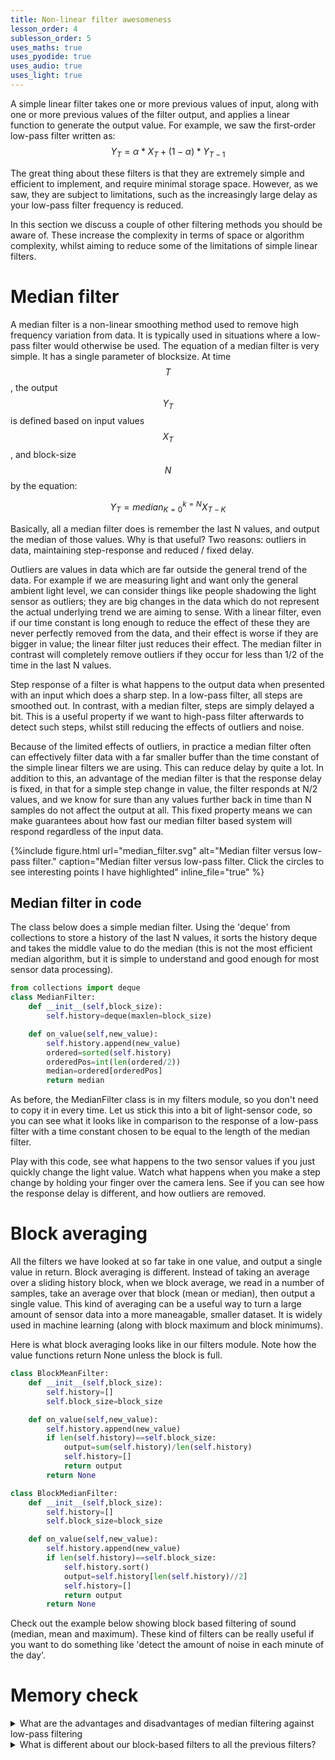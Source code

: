 ```yaml
---
title: Non-linear filter awesomeness
lesson_order: 4
sublesson_order: 5
uses_maths: true
uses_pyodide: true
uses_audio: true
uses_light: true
---
```

A simple linear filter takes one or more previous values of input, along with one or more previous values of the filter output, and applies a linear function to generate the output value. For example, we saw the first-order low-pass filter written as:
$$
Y_T =  \alpha * X_T + (1-\alpha)* Y_{T-1}
$$

The great thing about these filters is that they are extremely simple and efficient to implement, and require minimal storage space. However, as we saw, they are subject to limitations, such as the increasingly large delay as your low-pass filter frequency is reduced.

In this section we discuss a couple of other filtering methods you should be aware of. These increase the complexity in terms of space or algorithm complexity, whilst aiming to reduce some of the limitations of simple linear filters.

# Median filter

A median filter is a non-linear smoothing method used to remove high frequency variation from data. It is typically used in situations where a low-pass filter would otherwise be used. The equation of a median filter is very simple. It has a single parameter of blocksize. At time $$T$$, the output $$Y_T$$ is defined based on input values $$X_T$$, and block-size $$N$$ by the equation:

$$
Y_T = median_{K=0}^{k=N}X_{T-K}
$$

Basically, all a median filter does is remember the last N values, and output the median of those values. Why is that useful? Two reasons: outliers in data, maintaining step-response and reduced / fixed delay. 

Outliers are values in data which are far outside the general trend of the data. For example if we are measuring light and want only the general ambient light level, we can consider things like people shadowing the light sensor as outliers; they are big changes in the data which do not represent the actual underlying trend we are aiming to sense. With a linear filter, even if our time constant is long enough to reduce the effect of these they are never perfectly removed from the data, and their effect is worse if they are bigger in value; the linear filter just reduces their effect. The median filter in contrast will completely remove outliers if they occur for less than 1/2 of the time in the last N values.

Step response of a filter is what happens to the output data when presented with an input which does a sharp step. In a low-pass filter, all steps are smoothed out. In contrast, with a median filter, steps are simply delayed a bit. This is a useful property if we want to high-pass filter afterwards to detect such steps, whilst still reducing the effects of outliers and noise.

Because of the limited effects of outliers, in practice a median filter often can effectively filter data with a far smaller buffer than the time constant of the simple linear filters we are using. This can reduce delay by quite a lot. In addition to this, an advantage of the median filter is that the response delay is fixed, in that for a simple step change in value, the filter responds at N/2 values, and we know for sure than any values further back in time than N samples do not affect the output at all. This fixed property means we can make guarantees about how fast our median filter based system will respond regardless of the input data.

{%include figure.html url="median_filter.svg" alt="Median filter versus low-pass filter." caption="Median filter versus low-pass filter. Click the circles to see interesting points I have highlighted" inline_file="true" %}


## Median filter in code

The class below does a simple median filter. Using the 'deque' from collections to store a history of the last N values, it sorts the history deque and takes the middle value to do the median (this is not the most efficient median algorithm, but it is simple to understand and good enough for most sensor data processing).

```python
from collections import deque
class MedianFilter:
    def __init__(self,block_size):
        self.history=deque(maxlen=block_size)

    def on_value(self,new_value):
        self.history.append(new_value)
        ordered=sorted(self.history)
        orderedPos=int(len(ordered/2))
        median=ordered[orderedPos]
        return median
```

As before, the MedianFilter class is in my filters module, so you don't need to copy it in every time. Let us stick this into a bit of light-sensor code, so you can see what it looks like in comparison to the response of a low-pass filter with a time constant chosen to be equal to the length of the median filter.

Play with this code, see what happens to the two sensor values if you just quickly change the light value. Watch what happens when you make a step change by holding your finger over the camera lens. See if you can see how the response delay is different, and how outliers are removed.

<script>
makePyodideBox({
    codeString:`
SAMPLE_TIME = 0.05 # sample 20 times a second
BLOCK_SIZE = 20 # 1 second / 20 samples median filter size
# set low pass filter to match median filter
FILTER_TIME_CONSTANT=BLOCK_SIZE*SAMPLE_TIME

import graphs, sensors,time
# The filters module contains median filter
import filters
graphs.set_style("light","rgb(0,0,0)",0,1)
graphs.set_style("lowpassed light","rgb(255,0,0)",0,1,subgraph_y=1)
graphs.set_style("median light","rgb(0,255,0)",0,1,subgraph_y=2)

lpFilter=filters.LowPassFilter.make_from_time_constant(FILTER_TIME_CONSTANT,SAMPLE_TIME)
medFilter=filters.MedianFilter(block_size=BLOCK_SIZE)
while True:
    light_level=sensors.light.get_level()
    light_lowpassed=lpFilter.on_value(light_level)
    light_median=medFilter.on_value(light_level)
    graphs.on_value("light",light_level)
    graphs.on_value("lowpassed light",light_lowpassed)
    graphs.on_value("median light",light_median)
    time.sleep(SAMPLE_TIME)
`  ,hasConsole:true,hasGraph:true,showCode:true,editable:true,caption:"Comparing median and low-pass filter."})
</script>

# Block averaging

All the filters we have looked at so far take in one value, and output a single value in return. Block averaging is different. Instead of taking an average over a sliding history block, when we block average, we read in a number of samples, take an average over that block (mean or median), then output a single value. This kind of averaging can be a useful way to turn a large amount of sensor data into a more maneagable, smaller dataset. It is widely used in machine learning (along with block maximum and block minimums).

Here is what block averaging looks like in our filters module. Note how the value functions return None unless the block is full.

``` python
class BlockMeanFilter:
    def __init__(self,block_size):
        self.history=[]
        self.block_size=block_size

    def on_value(self,new_value):        
        self.history.append(new_value)
        if len(self.history)==self.block_size:
            output=sum(self.history)/len(self.history)
            self.history=[]
            return output
        return None

class BlockMedianFilter:
    def __init__(self,block_size):
        self.history=[]
        self.block_size=block_size

    def on_value(self,new_value):        
        self.history.append(new_value)
        if len(self.history)==self.block_size:
            self.history.sort()
            output=self.history[len(self.history)//2]
            self.history=[]
            return output
        return None

```

Check out the example below showing block based filtering of sound (median, mean and maximum). These kind of filters can be really useful if you want to do something like 'detect the amount of noise in each minute of the day'.

<script>
makePyodideBox({
    codeString:`

SAMPLE_TIME = 0.01 # sample 100 times a second
BLOCK_SIZE = 20 # 1/5 second / 20 samples median filter size

import graphs, sensors,time
# The filters module contains median filter
import filters
graphs.set_style("sound","rgb(0,0,0)",0,1)
graphs.set_style("block mean","rgb(255,0,0)",0,1,subgraph_x=0,subgraph_y=1)
graphs.set_style("block max","rgb(0,255,0)",0,1,subgraph_x=1,subgraph_y=0)
graphs.set_style("block median","rgb(0,0,255)",0,1,subgraph_x=1,subgraph_y=1)

meanFilter=filters.BlockMeanFilter(block_size=BLOCK_SIZE)
medFilter=filters.BlockMedianFilter(block_size=BLOCK_SIZE)
maxFilter=filters.BlockMaxFilter(block_size=BLOCK_SIZE)
while True:
    sound_level=sensors.sound.get_level()
    meanVal=meanFilter.on_value(sound_level)
    medVal=medFilter.on_value(sound_level)
    maxVal=maxFilter.on_value(sound_level)
    # add values to the graphs - n.b. the graph.on_value ignores
    # any None values, so they won't move the graph along
    graphs.on_value("sound",sound_level)
    graphs.on_value("block mean",meanVal)
    graphs.on_value("block median",medVal)
    graphs.on_value("block max",maxVal)
    time.sleep(SAMPLE_TIME)
`  ,hasConsole:true,hasGraph:true,showCode:true,editable:true,caption:"Comparing median and low-pass filter."})
</script>


# Memory check
<details class="question" markdown=1>
<summary>What are the advantages and disadvantages of median filtering against low-pass filtering</summary>

Our simple low pass filter is very simple to implement and extremely efficient in terms of memory and performance. It can be used to smooth out everything in a signal, including step changes in the signal. It is however badly affected by large outliers in the data, and loses information when the underlying data changes quickly.

The median filter has advantages in that it is less affected by outliers, and it maintains step changes in the data. It is also often possible to use a smaller delay with median filter, which reduces delay in response of our sensor algorithms.

</details>

<details class="question" markdown=1>
<summary>What is different about our block-based filters to all the previous filters?</summary>
In previous filters that we have seen, each sample of input data leads to one sample of output data.

In the block-based filters, for a given block-size, we output one sample, so the number of output samples is smaller by a factor of blocksize i.e. $$samples_{output}=\frac{samples_{input}}{blocksize}$$ .
</details>
